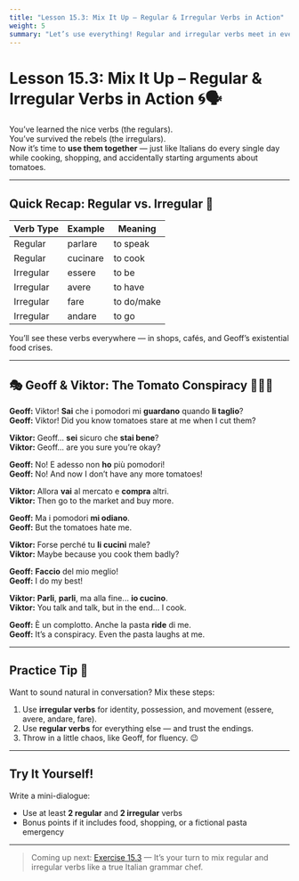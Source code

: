 ```yaml
---
title: "Lesson 15.3: Mix It Up – Regular & Irregular Verbs in Action"
weight: 5
summary: "Let’s use everything! Regular and irregular verbs meet in everyday Italian dialogues — featuring Geoff, Viktor, and the great tomato conspiracy."
---
```


# Lesson 15.3: Mix It Up – Regular & Irregular Verbs in Action 🌀🗣️

You’ve learned the nice verbs (the regulars).  
You’ve survived the rebels (the irregulars).  
Now it’s time to **use them together** — just like Italians do every single day while cooking, shopping, and accidentally starting arguments about tomatoes.

---

## Quick Recap: Regular vs. Irregular 🍝

| Verb Type  | Example     | Meaning         |
|------------|-------------|-----------------|
| Regular    | parlare     | to speak        |
| Regular    | cucinare    | to cook         |
| Irregular  | essere      | to be           |
| Irregular  | avere       | to have         |
| Irregular  | fare        | to do/make      |
| Irregular  | andare      | to go           |

You’ll see these verbs everywhere — in shops, cafés, and Geoff’s existential food crises.

---

## 🎭 Geoff & Viktor: The Tomato Conspiracy 🍅🕵️‍♂️

**Geoff:** Viktor! **Sai** che i pomodori mi **guardano** quando **li taglio**?  
**Geoff:** Viktor! Did you know tomatoes stare at me when I cut them?

**Viktor:** Geoff... **sei** sicuro che **stai bene**?  
**Viktor:** Geoff... are you sure you’re okay?

**Geoff:** No! E adesso non **ho** più pomodori!  
**Geoff:** No! And now I don’t have any more tomatoes!

**Viktor:** Allora **vai** al mercato e **compra** altri.  
**Viktor:** Then go to the market and buy more.

**Geoff:** Ma i pomodori **mi odiano**.  
**Geoff:** But the tomatoes hate me.

**Viktor:** Forse perché tu **li cucini** male?  
**Viktor:** Maybe because you cook them badly?

**Geoff:** **Faccio** del mio meglio!  
**Geoff:** I do my best!

**Viktor:** **Parli**, **parli**, ma alla fine... **io cucino**.  
**Viktor:** You talk and talk, but in the end... I cook.

**Geoff:** È un complotto. Anche la pasta **ride** di me.  
**Geoff:** It’s a conspiracy. Even the pasta laughs at me.

---

## Practice Tip 🧠

Want to sound natural in conversation? Mix these steps:

1. Use **irregular verbs** for identity, possession, and movement (essere, avere, andare, fare).
2. Use **regular verbs** for everything else — and trust the endings.
3. Throw in a little chaos, like Geoff, for fluency. 😉

---

## Try It Yourself!

Write a mini-dialogue:
- Use at least **2 regular** and **2 irregular** verbs
- Bonus points if it includes food, shopping, or a fictional pasta emergency

---

> Coming up next: [Exercise 15.3](../exercise15.3) — It’s your turn to mix regular and irregular verbs like a true Italian grammar chef.
